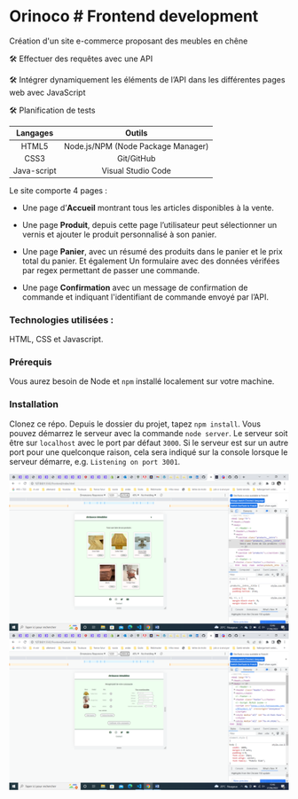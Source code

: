 # Orinoco # Frontend development

Création d'un site e-commerce proposant des meubles en chêne

🛠️ Effectuer des requêtes avec une API

🛠️ Intégrer dynamiquement les éléments de l’API dans les différentes pages web avec JavaScript

🛠️ Planification de tests



| Langages | Outils |
| :---: | :---: |
| HTML5 | Node.js/NPM (Node Package Manager)|
| CSS3 | Git/GitHub |
| Java-script | Visual Studio Code |


Le site comporte 4 pages : 
    
*   Une page d’__Accueil__ montrant tous les articles disponibles à la vente.

*   Une page **Produit**, depuis cette page l’utilisateur peut sélectionner un vernis et ajouter le produit personnalisé à son panier.

*   Une page **Panier**, avec un résumé des produits dans le panier et le prix total du panier. Et également Un formulaire avec des données vérifées par regex permettant de passer une commande. 

* Une page **Confirmation** avec un message de confirmation de commande et indiquant l'identifiant de commande envoyé par l’API.



<!-- <table>
<thead>
<tr>
<th align="center">Langages</th>
<th align="center">et</th>
<th align="center">outils</th>
</tr>
</thead>
<tbody>
<tr>
<td align="center">HTML5</td>
<td align="center">Node.js</td>
<td align="center">NPM (Node Package Manager)</td>
</tr>
<tr>
<td align="center">CSS3</td>
<td align="center">Git/GitHub</td>
<td align="center">xXx</td>
</tr>
<tr>
<td align="center">Java-script</td>
<td align="center">Sass</td>
<td align="center">Visual Studio Code</td>
</tr>
</tbody>
</table> -->


### Technologies utilisées : ###

HTML, CSS et Javascript.

### Prérequis ###

Vous aurez besoin de Node et `npm` installé localement sur votre machine.

### Installation ###

Clonez ce répo. Depuis le dossier du projet, tapez `npm install`. Vous pouvez démarrez le serveur avec la commande `node server`. 
Le serveur soit être sur `localhost` avec le port par défaut `3000`. Si le serveur est sur un autre port pour une quelconque raison, cela sera indiqué sur la console lorsque le serveur démarre, e.g. `Listening on port 3001`.


<p align="center" width="100%">
<img alt="Page d'accueil avant design" width=max-width src="accueil.png"></img>
<img alt="Page pour effectuer une commande avant design" width=max-width src="panier.png"></img>
</p>